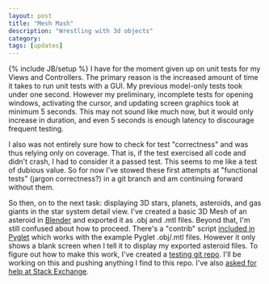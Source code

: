 ```yaml
---
layout: post
title: "Mesh Mash"
description: "Wrestling with 3d objects"
category: 
tags: [updates]
---
```

{% include JB/setup %}
I have for the moment given up on unit tests for my Views and Controllers. The primary reason is the increased amount of time it takes to run unit tests with a GUI. My previous model-only tests took under one second. However my preliminary, incomplete tests for opening windows, activating the cursor, and updating screen graphics took at minimum 5 seconds. This may not sound like much now, but it would only increase in duration, and even 5 seconds is enough latency to discourage frequent testing.

I also was not entirely sure how to check for test "correctness" and was thus relying only on coverage. That is, if the test exercised all code and didn't crash, I had to consider it a passed test. This seems to me like a test of dubious value. So for now I've stowed these first attempts at "functional tests" (jargon correctness?) in a git branch and am continuing forward without them.

So then, on to the next task: displaying 3D stars, planets, asteroids, and gas giants in the star system detail view. I've created a basic 3D Mesh of an asteroid in [Blender](http://www.blender.org/) and exported it as .obj and .mtl files. Beyond that, I'm still confused about how to proceed. There's a "contrib" script [included in Pyglet](http://code.google.com/p/pyglet/source/browse/contrib/model/examples/obj_test.py?name=enhancements_1_2) which works with the example Pyglet .obj/.mtl files. However it only shows a blank screen when I tell it to display my exported asteroid files. To figure out how to make this work, I've created a [testing git repo](https://github.com/greenmoss/pyglet_obj_test). I'll be working on this and pushing anything I find to this repo. I've also [asked for help at Stack Exchange](http://gamedev.stackexchange.com/questions/46528/why-is-my-obj-file-imported-into-pyglet-showing-a-blank-screen).

